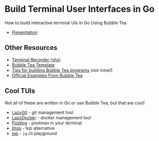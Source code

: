 # Build Terminal User Interfaces in Go

How to build interactive terminal UIs in Go Using Bubble Tea

- [Presentation](https://hay-kot.github.io/pres-bubble-tea-tuis/1)

## Other Resources

- [Terminal Recorder (vhs)](https://github.com/charmbracelet/vhs)
- [Bubble Tea Template](https://github.com/charmbracelet/bubbletea-app-template)
- [Tips for building Bubble Tea programs](https://leg100.github.io/en/posts/building-bubbletea-programs/) (not mine!)
- [Official Examples From Bubble Tea](https://github.com/charmbracelet/bubbletea/tree/main/examples#examples)

## Cool TUIs

Not all of these are written in Go or use Bubble Tea, but that are cool!

- [LazyGit](https://github.com/jesseduffield/lazygit) - git management tool
- [LazyDocker](https://github.com/jesseduffield/lazydocker) - docker management tool
- [Posting](https://github.com/darrenburns/posting) - postman in your terminal
- [btop](https://github.com/aristocratos/btop) - top alternative
- [jqp](https://github.com/noahgorstein/jqp) - `jq` cli playground
